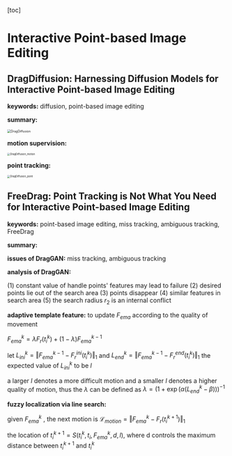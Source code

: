 [toc]

# Interactive Point-based Image Editing

## DragDiffusion: Harnessing Diffusion Models for Interactive Point-based Image Editing

**keywords:** diffusion, point-based image editing

**summary:**

<img src="E:\github_repos\paper_reading\fig\DragDiffusion.png" alt="DragDiffusion" style="zoom:50%;" />

**motion supervision:**

<img src="E:\github_repos\paper_reading\fig\DragDiffusion_motion.png" alt="DragDiffusion_motion" style="zoom:40%;" />

**point tracking:**

<img src="E:\github_repos\paper_reading\fig\DragDiffusion_point.png" alt="DragDiffusion_point" style="zoom:40%;" />

## FreeDrag: Point Tracking is Not What You Need for Interactive Point-based Image Editing

**keywords:** point-based image editing, miss tracking, ambiguous tracking, FreeDrag

**summary:**

**issues of DragGAN:** miss tracking, ambiguous tracking

**analysis of DragGAN:**

(1) constant value of handle points' features may lead to failure
(2) desired points lie out of the search area
(3) points disappear
(4) similar features in search area
(5) the search radius $r_2$ is an internal conflict

**adaptive template feature:** to update $F_{ema}$ according to the quality of movement

$F_{ema}^k = \lambda F_r(t_i^k) + (1-\lambda)F_{ema}^{k-1}$

let $L_{ini}^k=\Vert F_{ema}^{k-1}-F_r^{ini}(t_i^k)\Vert_1$ and $L_{end}^k=\Vert F_{ema}^{k-1} - F_r^{end}(t_i^k) \Vert _1$  the expected value of $L_{ini}^{k}$ to be $l$

a larger $l$ denotes a more difficult motion and a smaller $l$ denotes a higher quality of motion, thus the $\lambda$ can be defined as $\lambda  = (1 + \exp (\alpha (L_{end}^k - \beta)))^{-1}$

**fuzzy localization via line search:**

given $F_{ema}^k$ , the next motion is $\mathcal L_{motion} = \Vert F_{ema}^k - F_r(t_i^{k+1}) \Vert _1$

the location of $t_i^{k+1} = S(t_i^k, t_i, F_{ema}^k, d, l)$, where d controls the maximum distance between $t_i^{k+1}$ and $t_i^k$ 





